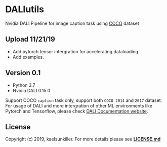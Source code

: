 # DALIutils
Nvidia DALI Pipeline for image caption task using [COCO](http://cocodataset.org/#captions-2015) dataset

## Upload 11/21/19
* Add pytorch tensor intergration for accelerating dataloading.
* Add examples.

## Version 0.1
* Python 3.7<br>
* Nvidia DALI 0.15.0

Support COCO `caption` task only, support both `COCO 2014` and `2017` dataset.<br>For usage of DALI and more intergration of other ML environments like Pytorch and Tensorflow, please check [DALI Documentation website](https://docs.nvidia.com/deeplearning/sdk/dali-developer-guide/docs/index.html).

## License
Copyright (c) 2019, kaelsunkiller. For more details please see [**LICENSE.md**](https://github.com/kaelsunkiller/DALIutils/blob/master/LICENSE)
